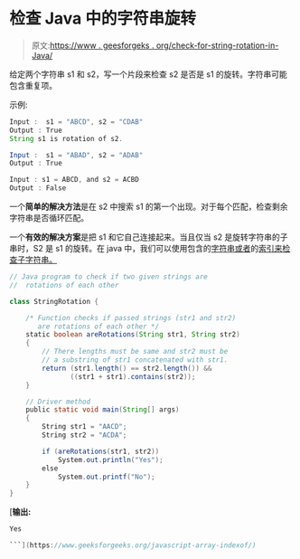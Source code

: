 # 检查 Java 中的字符串旋转

> 原文:[https://www . geesforgeks . org/check-for-string-rotation-in-Java/](https://www.geeksforgeeks.org/check-for-string-rotation-in-java/)

给定两个字符串 s1 和 s2，写一个片段来检查 s2 是否是 s1 的旋转。字符串可能包含重复项。

示例:

```java
Input :  s1 = "ABCD", s2 = "CDAB"
Output : True
String s1 is rotation of s2.

Input :  s1 = "ABAD", s2 = "ADAB"
Output : True

Input : s1 = ABCD, and s2 = ACBD 
Output : False

```

一个**简单的解决方法**是在 s2 中搜索 s1 的第一个出现。对于每个匹配，检查剩余字符串是否循环匹配。

一个**有效的解决方案**是把 s1 和它自己连接起来。当且仅当 s2 是旋转字符串的子串时，S2 是 s1 的旋转。在 java 中，我们可以使用包含的[字符串或者](https://www.geeksforgeeks.org/java-string-contains-method-example/)的[索引来检查子字符串。](https://www.geeksforgeeks.org/javascript-array-indexof/)

```java
// Java program to check if two given strings are
//  rotations of each other

class StringRotation {

    /* Function checks if passed strings (str1 and str2)
       are rotations of each other */
    static boolean areRotations(String str1, String str2)
    {
        // There lengths must be same and str2 must be
        // a substring of str1 concatenated with str1.
        return (str1.length() == str2.length()) && 
               ((str1 + str1).contains(str2));
    }

    // Driver method
    public static void main(String[] args)
    {
        String str1 = "AACD";
        String str2 = "ACDA";

        if (areRotations(str1, str2))
            System.out.println("Yes");
        else
            System.out.printf("No");
    }
}
```

[**输出:**

```java
Yes

```](https://www.geeksforgeeks.org/javascript-array-indexof/)